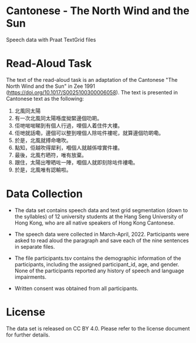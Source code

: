 # Cantonese - The North Wind and the Sun 

Speech data with Praat TextGrid files 

# Read-Aloud Task

The text of the read-aloud task is an adaptation of the Cantonese "The North Wind and the Sun" in Zee 1991 (https://doi.org/10.1017/S0025100300006058). The text is presented in Cantonese text as the following: 

1. 北風同太陽
2. 有一次北風同太陽喺度拗緊邊個叻啲。
3. 佢哋啱啱睇到有個人行過，哩個人着住件大褸。
4. 佢哋就話嘞，邊個可以整到哩個人除咗件褸呢，就算邊個叻啲嘞。
5. 於是，北風就搏命噉吹。
6. 點知，佢越吹得犀利，嗰個人就越係嗱實件褸。
7. 最後，北風冇晒符，唯有放棄。
8. 跟住，太陽出嚟晒咗一陣，嗰個人就即刻除咗件褸嘞。 
9. 於是，北風唯有認輸啦。

# Data Collection

- The data set contains speech data and text grid segmentation (down to the syllables) of 12 university students at the Hang Seng University of Hong Kong, who are all native speakers of Hong Kong Cantonese.  

- The speech data were collected in March-April, 2022. Participants were asked to read aloud the paragraph and save each of the nine sentences in separate files. 

- The file participants.tsv contains the demographic information of the participants, including the assigned participant_id, age, and gender. None of the participants reported any history of speech and language impairments. 

- Written consent was obtained from all participants. 

# License 
The data set is released on CC BY 4.0. Please refer to the license document for further details. 
